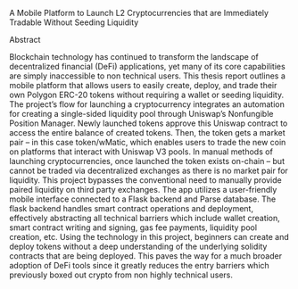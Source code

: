 A Mobile Platform to Launch L2 Cryptocurrencies that are Immediately Tradable Without Seeding Liquidity 

Abstract 

Blockchain technology has continued to transform the landscape of decentralized financial (DeFi) applications, yet many of its core capabilities are simply inaccessible to non technical users. This thesis report outlines a mobile platform that allows users to easily create, deploy, and trade their own Polygon ERC-20 tokens without requiring a wallet or seeding liquidity. The project’s flow for launching a cryptocurrency integrates an automation for creating a single-sided liquidity pool through Uniswap’s Nonfungible Position Manager. Newly launched tokens approve this Uniswap contract to access the entire balance of created tokens. Then, the token gets a market pair – in this case token/wMatic, which enables users to trade the new coin on platforms that interact with Uniswap V3 pools. In manual methods of launching cryptocurrencies, once launched the token exists on-chain – but cannot be traded via decentralized exchanges as there is no market pair for liquidity. This project bypasses the conventional need to manually provide paired liquidity on third party exchanges. The app utilizes a user-friendly mobile interface connected to a Flask backend and Parse database. The flask backend handles smart contract operations and deployment, effectively abstracting all technical barriers which include wallet creation, smart contract writing and signing, gas fee payments, liquidity pool creation, etc. Using the technology in this project, beginners can create and deploy tokens without a deep understanding of the underlying solidity contracts that are being deployed. This paves the way for a much broader adoption of DeFi tools since it greatly reduces the entry barriers which previously boxed out crypto from non highly technical users.  






